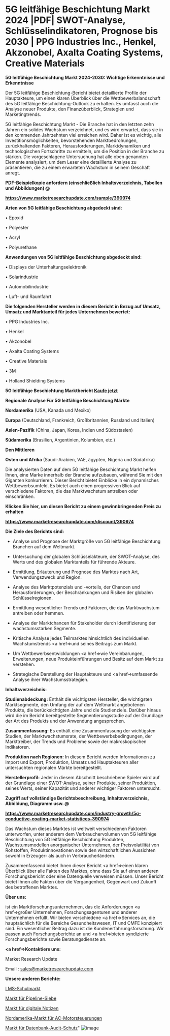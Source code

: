 # 5G leitfähige Beschichtung Markt 2024 |PDF| SWOT-Analyse, Schlüsselindikatoren, Prognose bis 2030 | PPG Industries Inc., Henkel, Akzonobel, Axalta Coating Systems, Creative Materials

<strong>5G leitfähige Beschichtung Markt 2024-2030: Wichtige Erkenntnisse und Erkenntnisse</strong>

Der 5G leitfähige Beschichtung-Bericht bietet detaillierte Profile der Hauptakteure, um einen klaren Überblick über die Wettbewerbslandschaft des 5G leitfähige Beschichtung-Outlook zu erhalten. Es umfasst auch die Analyse neuer Produkte, den Finanzüberblick, Strategien und Marketingtrends.

5G leitfähige Beschichtung Markt - Die Branche hat in den letzten zehn Jahren ein solides Wachstum verzeichnet, und es wird erwartet, dass sie in den kommenden Jahrzehnten viel erreichen wird. Daher ist es wichtig, alle Investitionsmöglichkeiten, bevorstehenden Marktbedrohungen, zurückhaltenden Faktoren, Herausforderungen, Marktdynamiken und technologischen Fortschritte zu ermitteln, um die Position in der Branche zu stärken. Die vorgeschlagene Untersuchung hat alle oben genannten Elemente analysiert, um dem Leser eine detaillierte Analyse zu präsentieren, die zu einem erwarteten Wachstum in seinem Geschäft anregt.



<strong><b>PDF-Beispielkopie anfordern (einschließlich Inhaltsverzeichnis, Tabellen und Abbildungen) @ </b></strong>

<strong><a href=https://www.marketresearchupdate.com/sample/390974>

<strong>https://www.marketresearchupdate.com/sample/390974</u></a></strong></strong>



<strong>Arten von 5G leitfähige Beschichtung abgedeckt sind:</strong>

• Epoxid

• Polyester

• Acryl

• Polyurethane



<strong>Anwendungen von 5G leitfähige Beschichtung abgedeckt sind:</strong>

• Displays der Unterhaltungselektronik

• Solarindustrie

• Automobilindustrie

• Luft- und Raumfahrt



<strong>Die folgenden Hersteller werden in diesem Bericht in Bezug auf Umsatz, Umsatz und Marktanteil für jedes Unternehmen bewertet:</strong>

• PPG Industries Inc.

• Henkel

• Akzonobel

• Axalta Coating Systems

• Creative Materials

• 3M

• Holland Shielding Systems



<strong>5G leitfähige Beschichtung Marktbericht <a href=https://www.marketresearchupdate.com/buynow/390974>Kaufe jetzt</a></strong>



<strong>Regionale Analyse Für 5G leitfähige Beschichtung Märkte</strong>



<strong>Nordamerika</strong> (USA, Kanada und Mexiko)



<strong>Europa</strong> (Deutschland, Frankreich, Großbritannien, Russland und Italien)



<strong>Asien-Pazifik</strong> (China, Japan, Korea, Indien und Südostasien)



<strong>Südamerika</strong> (Brasilien, Argentinien, Kolumbien, etc.)



<strong>Den Mittleren</strong> 

<strong>Osten und Afrika</strong> (Saudi-Arabien, VAE, ägypten, Nigeria und Südafrika)

Die analysierten Daten auf dem 5G leitfähige Beschichtung Markt helfen Ihnen, eine Marke innerhalb der Branche aufzubauen, während Sie mit den Giganten konkurrieren. Dieser Bericht bietet Einblicke in ein dynamisches Wettbewerbsumfeld. Es bietet auch einen progressiven Blick auf verschiedene Faktoren, die das Marktwachstum antreiben oder einschränken.



<strong>Klicken Sie hier, um diesen Bericht zu einem gewinnbringenden Preis zu erhalten
</strong>

<strong><a href=https://www.marketresearchupdate.com/discount/390974>https://www.marketresearchupdate.com/discount/390974</b></u></strong></a>



<strong>Die Ziele des Berichts sind:</strong>

- Analyse und Prognose der Marktgröße von 5G leitfähige Beschichtung Branchen auf dem Weltmarkt.

- Untersuchung der globalen Schlüsselakteure, der SWOT-Analyse, des Werts und des globalen Marktanteils für führende Akteure.

- Ermittlung, Erläuterung und Prognose des Marktes nach Art, Verwendungszweck und Region.

- Analyse des Marktpotenzials und -vorteils, der Chancen und Herausforderungen, der Beschränkungen und Risiken der globalen Schlüsselregionen.

- Ermittlung wesentlicher Trends und Faktoren, die das Marktwachstum antreiben oder hemmen.

- Analyse der Marktchancen für Stakeholder durch Identifizierung der wachstumsstarken Segmente.

- Kritische Analyse jedes Teilmarktes hinsichtlich des individuellen Wachstumstrends <a href=>und</a> seines Beitrags zum Markt.

- Um Wettbewerbsentwicklungen <a href=>wie</a> Vereinbarungen, Erweiterungen, neue Produkteinführungen und Besitz auf dem Markt zu verstehen.

- Strategische Darstellung der Hauptakteure und <a href=>umfas</a>sende Analyse ihrer Wachstumsstrategien.



<strong>Inhaltsverzeichnis:</strong>



<strong>Studienabdeckung:</strong> Enthält die wichtigsten Hersteller, die wichtigsten Marktsegmente, den Umfang der auf dem Weltmarkt angebotenen Produkte, die berücksichtigten Jahre und die Studienziele. Darüber hinaus wird die im Bericht bereitgestellte Segmentierungsstudie auf der Grundlage der Art des Produkts und der Anwendung angesprochen.



<strong>Zusammenfassung:</strong> Es enthält eine Zusammenfassung der wichtigsten Studien, der Marktwachstumsrate, der Wettbewerbsbedingungen, der Markttreiber, der Trends und Probleme sowie der makroskopischen Indikatoren.



<strong>Produktion nach Regionen:</strong> In diesem Bericht werden Informationen zu Import und Export, Produktion, Umsatz und Hauptakteuren aller untersuchten regionalen Märkte bereitgestellt.



<strong>Herstellerprofil:</strong> Jeder in diesem Abschnitt beschriebene Spieler wird auf der Grundlage einer SWOT-Analyse, seiner Produkte, seiner Produktion, seines Werts, seiner Kapazität und anderer wichtiger Faktoren untersucht.



<strong><b>Zugriff auf vollständige Berichtsbeschreibung, Inhaltsverzeichnis, Abbildung, Diagramm usw. @ </b></strong>

<strong><a href=https://www.marketresearchupdate.com/industry-growth/5g-conductive-coating-market-statistices-390974>https://www.marketresearchupdate.com/industry-growth/5g-conductive-coating-market-statistices-390974</a></strong>

Das Wachstum dieses Marktes ist weltweit verschiedenen Faktoren unterworfen, unter anderem dem Verbrauchervolumen von 5G leitfähige Beschichtung von 5G leitfähige Beschichtung Produkten, Wachstumsmodellen anorganischer Unternehmen, der Preisvolatilität von Rohstoffen, Produktinnovationen sowie den wirtschaftlichen Aussichten sowohl in Erzeuger- als auch in Verbraucherländern.

Zusammenfassend bietet Ihnen dieser Bericht <a href=>einen</a> klaren Überblick über alle Fakten des Marktes, ohne dass Sie auf einen anderen Forschungsbericht oder eine Datenquelle verweisen müssen. Unser Bericht bietet Ihnen alle Fakten über die Vergangenheit, Gegenwart und Zukunft des betroffenen Marktes.



<strong>Über uns:</strong>

 ist ein Marktforschungsunternehmen, das die Anforderungen <a href=>großer</a> Unternehmen, Forschungsagenturen und anderer Unternehmen erfüllt. Wir bieten verschiedene <a href=>Services</a> an, die hauptsächlich für die Bereiche Gesundheitswesen, IT und CMFE konzipiert sind. Ein wesentlicher Beitrag dazu ist die Kundenerfahrungsforschung. Wir passen auch Forschungsberichte an und <a href=>bieten</a> syndizierte Forschungsberichte sowie Beratungsdienste an.



<strong><a href=>Kontaktiere uns:</a></strong>

Market Research Update

Email : sales@marketresearchupdate.com



<strong>Unsere anderen Berichte:</strong>

<a href=https://www.linkedin.com/pulse/lms-schools-market-demand-future-scope-top-key>LMS-Schulmarkt</a>

<a href=https://www.linkedin.com/pulse/pipeline-strainers-market-research-report-reveals>Markt für Pipeline-Siebe</a>

<a href=https://www.linkedin.com/pulse/digital-notes-market-outlooks-2023-size-players-cost-structures>Markt für digitale Notizen</a>

<a href=https://www.linkedin.com/pulse/north-america-ac-motor-controllers-market-trends>Nordamerika-Markt für AC-Motorsteuerungen</a>

<a href=https://www.linkedin.com/pulse/database-audit-protection-market-2023-0nppc/>Markt für Datenbank-Audit-Schutz</a>"
![image](https://github.com/Gayatrikarjule/Market-Analysis-361/assets/97346546/ce6b933e-bcd9-4697-a579-642acfddf808)
